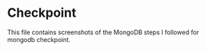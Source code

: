 # Checkpoint

This file contains screenshots of the MongoDB steps I followed for mongodb checkpoint.
